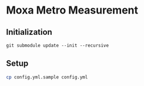 # Moxa Metro Measurement

## Initialization
```
git submodule update --init --recursive
```

## Setup
```bash 
cp config.yml.sample config.yml
```